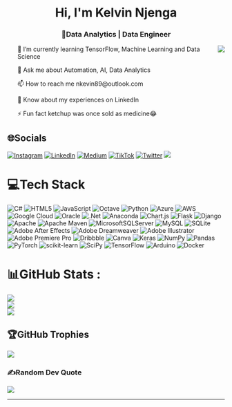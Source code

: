 <h1 align="center">Hi, I'm Kelvin Njenga</h1>
<h3 align="center">💫Data Analytics | Data Engineer</h3>

<img align="right" src="[https://github.com/rajput2107/rajput2107/blob/master/Assets/Handshake.gif](https://github.com/rajput2107/rajput2107/blob/master/Assets/hmm.gif)">
<ul>🌱 I’m currently learning TensorFlow, Machine Learning and Data Science</ul>
<ul>💬 Ask me about Automation, AI, Data Analytics</ul>
<ul>📫 How to reach me nkevin89@outlook.com</ul>
<ul>📄 Know about my experiences on LinkedIn</ul>
<ul>⚡ Fun fact ketchup was once sold as medicine😂</ul>





## 🌐Socials
[![Instagram](https://img.shields.io/badge/Instagram-%23E4405F.svg?logo=Instagram&logoColor=white)](https://instagram.com/_nkevin) [![LinkedIn](https://img.shields.io/badge/LinkedIn-%230077B5.svg?logo=linkedin&logoColor=white)](https://linkedin.com/in/kelvin-njenga-94aaa4186/) [![Medium](https://img.shields.io/badge/Medium-12100E?logo=medium&logoColor=white)](https://medium.com/@@n.kevin3h) [![TikTok](https://img.shields.io/badge/TikTok-%23000000.svg?logo=TikTok&logoColor=white)](https://tiktok.com/@Sol_ut) [![Twitter](https://img.shields.io/badge/Twitter-%231DA1F2.svg?logo=Twitter&logoColor=white)](https://twitter.com/nkevin_90) 
[![](https://visitcount.itsvg.in/api?id=nkevin90&icon=0&color=1)](https://visitcount.itsvg.in)

# 💻Tech Stack
![C#](https://img.shields.io/badge/c%23-%23239120.svg?style=for-the-badge&logo=c-sharp&logoColor=white) ![HTML5](https://img.shields.io/badge/html5-%23E34F26.svg?style=for-the-badge&logo=html5&logoColor=white) ![JavaScript](https://img.shields.io/badge/javascript-%23323330.svg?style=for-the-badge&logo=javascript&logoColor=%23F7DF1E) ![Octave](https://img.shields.io/badge/OCTAVE-darkblue?style=for-the-badge&logo=octave&logoColor=fcd683) ![Python](https://img.shields.io/badge/python-3670A0?style=for-the-badge&logo=python&logoColor=ffdd54) ![Azure](https://img.shields.io/badge/azure-%230072C6.svg?style=for-the-badge&logo=azure-devops&logoColor=white) ![AWS](https://img.shields.io/badge/AWS-%23FF9900.svg?style=for-the-badge&logo=amazon-aws&logoColor=white) ![Google Cloud](https://img.shields.io/badge/Google%20Cloud-%234285F4.svg?style=for-the-badge&logo=google-cloud&logoColor=white) ![Oracle](https://img.shields.io/badge/Oracle-F80000?style=for-the-badge&logo=oracle&logoColor=white) ![.Net](https://img.shields.io/badge/.NET-5C2D91?style=for-the-badge&logo=.net&logoColor=white) ![Anaconda](https://img.shields.io/badge/Anaconda-%2344A833.svg?style=for-the-badge&logo=anaconda&logoColor=white) ![Chart.js](https://img.shields.io/badge/chart.js-F5788D.svg?style=for-the-badge&logo=chart.js&logoColor=white) ![Flask](https://img.shields.io/badge/flask-%23000.svg?style=for-the-badge&logo=flask&logoColor=white) ![Django](https://img.shields.io/badge/django-%23092E20.svg?style=for-the-badge&logo=django&logoColor=white) ![Apache](https://img.shields.io/badge/apache-%23D42029.svg?style=for-the-badge&logo=apache&logoColor=white) ![Apache Maven](https://img.shields.io/badge/Apache%20Maven-C71A36?style=for-the-badge&logo=Apache%20Maven&logoColor=white) ![MicrosoftSQLServer](https://img.shields.io/badge/Microsoft%20SQL%20Sever-CC2927?style=for-the-badge&logo=microsoft%20sql%20server&logoColor=white) ![MySQL](https://img.shields.io/badge/mysql-%2300f.svg?style=for-the-badge&logo=mysql&logoColor=white) ![SQLite](https://img.shields.io/badge/sqlite-%2307405e.svg?style=for-the-badge&logo=sqlite&logoColor=white) ![Adobe After Effects](https://img.shields.io/badge/Adobe%20After%20Effects-9999FF.svg?style=for-the-badge&logo=Adobe%20After%20Effects&logoColor=white) ![Adobe Dreamweaver](https://img.shields.io/badge/Adobe%20Dreamweaver-FF61F6.svg?style=for-the-badge&logo=Adobe%20Dreamweaver&logoColor=white) ![Adobe Illustrator](https://img.shields.io/badge/adobeillustrator-%23FF9A00.svg?style=for-the-badge&logo=adobeillustrator&logoColor=white) ![Adobe Premiere Pro](https://img.shields.io/badge/Adobe%20Premiere%20Pro-9999FF.svg?style=for-the-badge&logo=Adobe%20Premiere%20Pro&logoColor=white) ![Dribbble](https://img.shields.io/badge/Dribbble-EA4C89?style=for-the-badge&logo=dribbble&logoColor=white) ![Canva](https://img.shields.io/badge/Canva-%2300C4CC.svg?style=for-the-badge&logo=Canva&logoColor=white) ![Keras](https://img.shields.io/badge/Keras-%23D00000.svg?style=for-the-badge&logo=Keras&logoColor=white) ![NumPy](https://img.shields.io/badge/numpy-%23013243.svg?style=for-the-badge&logo=numpy&logoColor=white) ![Pandas](https://img.shields.io/badge/pandas-%23150458.svg?style=for-the-badge&logo=pandas&logoColor=white) ![PyTorch](https://img.shields.io/badge/PyTorch-%23EE4C2C.svg?style=for-the-badge&logo=PyTorch&logoColor=white) ![scikit-learn](https://img.shields.io/badge/scikit--learn-%23F7931E.svg?style=for-the-badge&logo=scikit-learn&logoColor=white) ![SciPy](https://img.shields.io/badge/SciPy-%230C55A5.svg?style=for-the-badge&logo=scipy&logoColor=%white) ![TensorFlow](https://img.shields.io/badge/TensorFlow-%23FF6F00.svg?style=for-the-badge&logo=TensorFlow&logoColor=white) ![Arduino](https://img.shields.io/badge/-Arduino-00979D?style=for-the-badge&logo=Arduino&logoColor=white) ![Docker](https://img.shields.io/badge/docker-%230db7ed.svg?style=for-the-badge&logo=docker&logoColor=white)
# 📊GitHub Stats :
![](https://github-readme-stats.vercel.app/api?username=nkevin90&theme=city_light&hide_border=false&include_all_commits=false&count_private=true)<br/>
![](https://github-readme-streak-stats.herokuapp.com/?user=nkevin90&theme=city_light&hide_border=false)<br/>
![](https://github-readme-stats.vercel.app/api/top-langs/?username=nkevin90&theme=city_light&hide_border=false&include_all_commits=false&count_private=true&layout=compact)

## 🏆GitHub Trophies
![](https://github-profile-trophy.vercel.app/?username=nkevin90&theme=discord&no-frame=false&no-bg=true&margin-w=4)

### ✍️Random Dev Quote
![](https://quotes-github-readme.vercel.app/api?type=horizontal&theme=dark)


---



  
  
 
  
